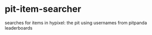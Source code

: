 # pit-item-searcher
searches for items in hypixel: the pit using usernames from pitpanda leaderboards

